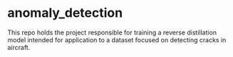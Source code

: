 # anomaly_detection
This repo holds the project responsible for training a reverse distillation model intended for application to a dataset focused on detecting cracks in aircraft.
